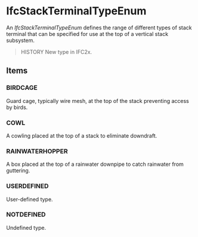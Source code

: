 # IfcStackTerminalTypeEnum

An _IfcStackTerminalTypeEnum_ defines the range of different types of stack terminal that can be specified for use at the top of a vertical stack subsystem.<!-- end of definition -->

> HISTORY  New type in IFC2x.

## Items

### BIRDCAGE
Guard cage, typically wire mesh, at the top of the stack preventing access by birds.

### COWL
A cowling placed at the top of a stack to eliminate downdraft.

### RAINWATERHOPPER
A box placed at the top of a rainwater downpipe to catch rainwater from guttering.

### USERDEFINED
User-defined type.

### NOTDEFINED
Undefined type.
